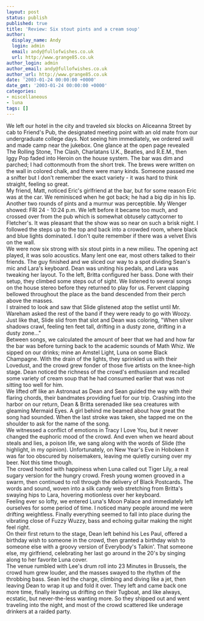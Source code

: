 ```yaml
---
layout: post
status: publish
published: true
title: 'Review: Six stout pints and a cream soup'
author:
  display_name: Andy
  login: admin
  email: andy@fullofwishes.co.uk
  url: http://www.grange85.co.uk
author_login: admin
author_email: andy@fullofwishes.co.uk
author_url: http://www.grange85.co.uk
date: '2003-01-24 00:00:00 +0000'
date_gmt: '2003-01-24 00:00:00 +0000'
categories:
- miscellaneous
- luna
tags: []
---
```

<p>We left our hotel in the city and traveled six blocks on Aliceanna Street by cab to Friend's Pub, the designated meeting point with an old mate from our undergraduate college days. Not seeing him immediately, we ordered swill and made camp near the jukebox. One glance at the open page revealed The Rolling Stone, The Clash, Charlatans U.K., Beatles, and R.E.M., then Iggy Pop faded into Heroin on the house system. The bar was dim and parched; I had cottonmouth from the short trek. The brews were written on the wall in colored chalk, and there were many kinds. Someone passed me a snifter but I don't remember the exact variety - it was hard to think straight, feeling so great. <br />My friend, Matt, noticed Eric's girlfriend at the bar, but for some reason Eric was at the car. We reminisced when he got back; he had a big dip in his lip. Another two rounds of pints and a murmur was perceptible. My Wenger showed: FRI 24 - 10:24 p.m. We left before it became too much, and crossed over from the pub which is somewhat obtusely cattycorner to Fletcher's. It was pleasant that the show was so near on such a brisk night. I followed the steps up to the top and back into a crowded room, where black and blue lights dominated. I don't quite remember if there was a velvet Elvis on the wall.<br />We were now six strong with six stout pints in a new milieu. The opening act played, it was solo acoustics. Many lent one ear, most others talked to their friends. The guy finished and we sliced our way to a spot dividing Sean's mic and Lara's keyboard. Dean was uniting his pedals, and Lara was tweaking her layout. To the left, Britta configured her bass. Done with their setup, they climbed some steps out of sight. We listened to several songs on the house stereo before they returned to play for us. Fervent clapping bellowed throughout the place as the band descended from their perch above the masses.<br />I strained to look and saw that Slide glistened atop the setlist until Mr. Wareham asked the rest of the band if they were ready to go with Woozy. Just like that, Slide slid from that slot and Dean was coloring, "When silver shadows crawl, feeling ten feet tall, drifting in a dusty zone, drifting in a dusty zone..."<br />Between songs, we calculated the amount of beer that we had and how far the bar was before turning back to the academic sounds of Math Whiz. We sipped on our drinks; mine an Amstel Light, Luna on some Black Champagne. With the drain of the lights, they sprinkled us with their Lovedust, and the crowd grew fonder of those five artists on the knee-high stage. Dean noticed the richness of the crowd's enthusiasm and recalled some variety of cream soup that he had consumed earlier that was not sitting too well for him.<br />We lifted off like an Astronaut as Dean and Sean guided the way with their flaring chords, their bandmates providing fuel for our trip. Crashing into the harbor on our return, Dean & Britta serenaded like sea creatures with gleaming Mermaid Eyes. A girl behind me beamed about how great the song had sounded. When the last stroke was taken, she tapped me on the shoulder to ask for the name of the song.<br />We witnessed a conflict of emotions in Tracy I Love You, but it never changed the euphoric mood of the crowd. And even when we heard about steals and lies, a poison life, we sang along with the words of Slide (the highlight, in my opinion). Unfortunately, on New Year's Eve in Hoboken it was far too obscured by noisemakers, leaving me quietly cursing over my beer. Not this time though.<br />The crowd hooted with happiness when Luna called out Tiger Lily, a real sugary version for the hungry crowd. Fresh young women grooved in a swarm, then continued to roll through the delivery of Black Postcards. The words and sound, woven into a silk candy web stretching from Britta's swaying hips to Lara, hovering motionless over her keyboard.<br />Feeling ever so lofty, we entered Luna's Moon Palace and immediately left ourselves for some period of time. I noticed many people around me were drifting weightless. Finally everything seemed to fall into place during the vibrating close of Fuzzy Wuzzy, bass and echoing guitar making the night feel right.<br />On their first return to the stage, Dean left behind his Les Paul, offered a birthday wish to someone in the crowd, then granted a birthday wish to someone else with a groovy version of Everybody's Talkin'. That someone else, my girlfriend, celebrating her last go around in the 20's by singing along to her favorite Luna cover.<br />The venue rumbled with Lee's drum roll into 23 Minutes in Brussels, the crowd hum grew louder, and the masses swayed to the rhythm of the throbbing bass. Sean led the charge, climbing and diving like a jet, then leaving Dean to wrap it up and fold it over. They left and came back one more time, finally leaving us drifting on their Tugboat, and like always, ecstatic, but never-the-less wanting more. So they shipped out and went traveling into the night, and most of the crowd scattered like underage drinkers at a raided party.</p>
